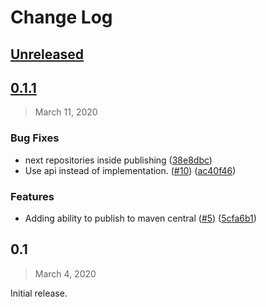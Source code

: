 Change Log
==========

## [Unreleased](https://github.com/googlemaps/android-maps-ktx/compare/0.1.1...HEAD)

## [0.1.1](https://github.com/googlemaps/android-maps-ktx/compare/0.1...0.1.1)

>  March 11, 2020

### Bug Fixes

* next repositories inside publishing ([38e8dbc](https://github.com/googlemaps/android-maps-ktx/commit/38e8dbc455e921c8d5220cd4c56ebae7e43670fc))
* Use api instead of implementation. ([#10](https://github.com/googlemaps/android-maps-ktx/issues/10)) ([ac40f46](https://github.com/googlemaps/android-maps-ktx/commit/ac40f460a22a6d36eafb7b01062900e267f82e8c))

### Features

* Adding ability to publish to maven central ([#5](https://github.com/googlemaps/android-maps-ktx/issues/5)) ([5cfa6b1](https://github.com/googlemaps/android-maps-ktx/commit/5cfa6b1e349817c30b0fb838cec5cbc1d5aec1ed))

## 0.1

> March 4, 2020

Initial release.
